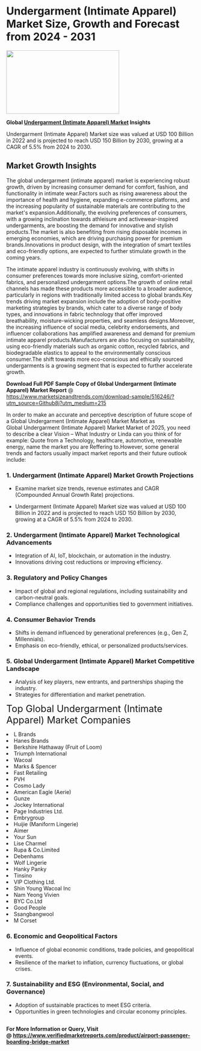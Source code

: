 <H1>Undergarment (Intimate Apparel) Market Size, Growth and Forecast from 2024 - 2031</H1><img class="aligncenter size-medium wp-image-584254" src="https://thirdeyenews.in/wp-content/uploads/2024/09/Global-Market-Research-300x168.jpeg" alt="" width="300" height="168" /><p><strong>Global&nbsp;<a href="https://www.marketsizeandtrends.com/download-sample/516246/?utm_source=Github8j?utm_medium=215">Undergarment (Intimate Apparel) Market</a> Insights</strong></p><p>Undergarment (Intimate Apparel) Market size was valued at USD 100 Billion in 2022 and is projected to reach USD 150 Billion by 2030, growing at a CAGR of 5.5% from 2024 to 2030.</p><p><h2>Market Growth Insights</h2> <p>The global undergarment (intimate apparel) market is experiencing robust growth, driven by increasing consumer demand for comfort, fashion, and functionality in intimate wear.Factors such as rising awareness about the importance of health and hygiene, expanding e-commerce platforms, and the increasing popularity of sustainable materials are contributing to the market's expansion.Additionally, the evolving preferences of consumers, with a growing inclination towards athleisure and activewear-inspired undergarments, are boosting the demand for innovative and stylish products.The market is also benefiting from rising disposable incomes in emerging economies, which are driving purchasing power for premium brands.Innovations in product design, with the integration of smart textiles and eco-friendly options, are expected to further stimulate growth in the coming years.</p> <p>The intimate apparel industry is continuously evolving, with shifts in consumer preferences towards more inclusive sizing, comfort-oriented fabrics, and personalized undergarment options.The growth of online retail channels has made these products more accessible to a broader audience, particularly in regions with traditionally limited access to global brands.Key trends driving market expansion include the adoption of body-positive marketing strategies by brands, which cater to a diverse range of body types, and innovations in fabric technology that offer improved breathability, moisture-wicking properties, and seamless designs.Moreover, the increasing influence of social media, celebrity endorsements, and influencer collaborations has amplified awareness and demand for premium intimate apparel products.Manufacturers are also focusing on sustainability, using eco-friendly materials such as organic cotton, recycled fabrics, and biodegradable elastics to appeal to the environmentally conscious consumer.The shift towards more eco-conscious and ethically sourced undergarments is a growing segment that is expected to further accelerate growth.</p> <p><span class=""><strong>Download Full PDF Sample Copy of Global Undergarment (Intimate Apparel) Market Report</strong> @ <a href="https://www.marketsizeandtrends.com/download-sample/516246/?utm_source=Github8j?utm_medium=215" target="_blank">https://www.marketsizeandtrends.com/download-sample/516246/?utm_source=Github8j?utm_medium=215</a></span></p><p>In order to make an accurate and perceptive description of future scope of a Global&nbsp;Undergarment (Intimate Apparel) Market Market as Global&nbsp;Undergarment (Intimate Apparel) Market Market of 2025, you need to describe a clear Vision &ndash; What Industry or Linda can you think of for example: Quote from a Technology, healthcare, automotive, renewable energy, name the market you are Reffering to.However, some general trends and factors usually impact market reports and their future outlook include:</p><h3>1.&nbsp;<strong>Undergarment (Intimate Apparel) Market Growth Projections</strong></h3><ul><li>Examine market size trends, revenue estimates and CAGR (Compounded Annual Growth Rate) projections.</li><li><p>Undergarment (Intimate Apparel) Market size was valued at USD 100 Billion in 2022 and is projected to reach USD 150 Billion by 2030, growing at a CAGR of 5.5% from 2024 to 2030.</p></li></ul><h3>2.&nbsp;<strong>Undergarment (Intimate Apparel) Market Technological Advancements</strong></h3><ul><li>Integration of AI, IoT, blockchain, or automation in the industry.</li><li>Innovations driving cost reductions or improving efficiency.</li></ul><h3>3.&nbsp;<strong>Regulatory and Policy Changes</strong></h3><ul><li>Impact of global and regional regulations, including sustainability and carbon-neutral goals.</li><li>Compliance challenges and opportunities tied to government initiatives.</li></ul><h3>4.&nbsp;<strong>Consumer Behavior Trends</strong></h3><ul><li>Shifts in demand influenced by generational preferences (e.g., Gen Z, Millennials).</li><li>Emphasis on eco-friendly, ethical, or personalized products/services.</li></ul><h3>5.&nbsp;<strong>Global Undergarment (Intimate Apparel) Market Competitive Landscape</strong></h3><ul><li>Analysis of key players, new entrants, and partnerships shaping the industry.</li><li>Strategies for differentiation and market penetration.</li></ul><p data-pm-slice="1 1 []"><span style="color: inherit; font-family: inherit; font-size: 25px;">Top Global Undergarment (Intimate Apparel) Market Companies</span></p><div class="" data-test-id=""><p><li>L Brands</li><li> Hanes Brands</li><li> Berkshire Hathaway (Fruit of Loom)</li><li> Triumph International</li><li> Wacoal</li><li> Marks & Spencer</li><li> Fast Retailing</li><li> PVH</li><li> Cosmo Lady</li><li> American Eagle (Aerie)</li><li> Gunze</li><li> Jockey International</li><li> Page Industries Ltd.</li><li> Embrygroup</li><li> Huijie (Maniform Lingerie)</li><li> Aimer</li><li> Your Sun</li><li> Lise Charmel</li><li> Rupa & Co.Limited</li><li> Debenhams</li><li> Wolf Lingerie</li><li> Hanky Panky</li><li> Tinsino</li><li> VIP Clothing Ltd.</li><li> Shin Young Wacoal Inc</li><li> Nam Yeong Vivien</li><li> BYC Co.Ltd</li><li> Good People</li><li> Ssangbangwool</li><li> M Corset</li></p></div><h3>6.&nbsp;<strong>Economic and Geopolitical Factors</strong></h3><ul><li>Influence of global economic conditions, trade policies, and geopolitical events.</li><li>Resilience of the market to inflation, currency fluctuations, or global crises.</li></ul><h3>7.&nbsp;<strong>Sustainability and ESG (Environmental, Social, and Governance)</strong></h3><ul><li>Adoption of sustainable practices to meet ESG criteria.</li><li>Opportunities in green technologies and circular economy principles.</li></ul><h2><strong style="font-size: 14px;">For More Information or Query, Visit @&nbsp;</strong><a style="background-color: #ffffff; font-size: 14px;" href="https://www.marketsizeandtrends.com/report/undergarment-intimate-apparel-market/" target="_blank">https://www.verifiedmarketreports.com/product/airport-passenger-boarding-bridge-market</a></h2>
